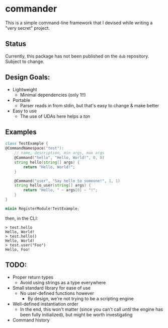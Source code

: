 # commander
This is a simple command-line framework that I devised while writing a "very secret" project.

## Status
Currently, this package has not been published on the `dub` repository. Subject to change.

## Design Goals:
- Lightweight
    - Minimal dependencies (only 1!!)
- Portable
    - Parser reads in from stdin, but that's easy to change & make better
- Easy to use
    - The use of UDAs here helps a *ton*


## Examples
```d
class TestExample {
@CommandNamespace("test"):
    // name, description, min args, max args
    @Command("hello", "Hello, World!", 0, 0)
    string hello(string[] args) {
        return "Hello, World!";
    }

    @Command("user", "Say hello to someone!", 1, 1)
    string hello_user(string[] args) {
        return "Hello, " ~ args[0] ~ "!";
    }
}

mixin RegisterModule!TestExample;
```
then, in the CLI:
```
> test.hello
Hello, World!
> test.hello()
Hello, World!
> test.user("Foo")
Hello, Foo!
```
## TODO:
- Proper return types
    - Avoid using strings as a type everywhere
- Small standard library for ease of use
    - No user-defined functions however
        - By design, we're not trying to be a scripting engine
- Well-defined instantiation order
    - In the end, this won't matter (since you can't call *until* the engine has been fully initialized), but might be worth investigating
- Command history
